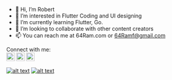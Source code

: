 - 👋  Hi, I’m Robert
- 👀  I’m interested in Flutter Coding and UI designing
- 🌱  I’m currently learning Flutter, Go.
- 💞️  I’m looking to collaborate with other content creators
- 📫  You can reach me at 64Ram.com or 64Ramf@gmail.com

Connect with me:
<br>
<a href="https://twitter.com/64Ramf" target="blank"><img src="https://cdn.jsdelivr.net/npm/simple-icons@3.0.1/icons/twitter.svg" alt="64Ramf" height="22" width="22" /></a>
<a href="https://www.linkedin.com/in/64ram/" target="blank"><img src="https://cdn.jsdelivr.net/npm/simple-icons@3.0.1/icons/linkedin.svg" alt="64Ram" height="22" width="22" /></a>
<a href="https://www.youtube.com/channel/UC4PlnrRxnae-_A06wvWokxA" target="blank"><img src="https://cdn.jsdelivr.net/npm/simple-icons@3.0.1/icons/youtube.svg" alt="UC4PlnrRxnae-_A06wvWokxA" height="22" width="22" /></a>

[![alt text][1.1]][1]
[![alt text][2.1]][2]

[1.1]: http://i.imgur.com/1AGmwO3.png (dribbble icon with padding)
[2.1]: http://i.imgur.com/P3YfQoD.png (facebook icon with padding)

[1]: https://dribbble.com/64Ram
[2]: https://www.facebook.com/64Ram
<!---
64Ram/64Ram is a ✨ special ✨ repository because its `README.md` (this file) appears on your GitHub profile.
You can click the Preview link to take a look at your changes.
--->
